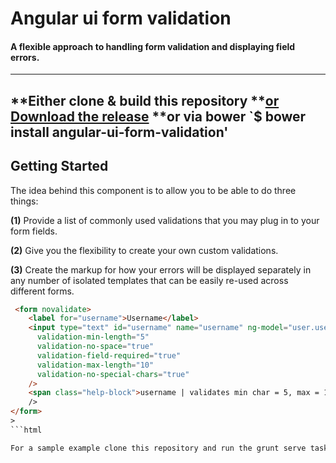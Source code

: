 # Angular ui form validation

#### A flexible approach to handling form validation and displaying field errors.
---
**Either clone & build this repository
**[or Download the release](https://github.com/nelsonomuto/angular-ui-form-validation/blob/master/dist/angular-ui-form-validation.js)
**or via bower `$ bower install angular-ui-form-validation'
---
## Getting Started
>
The idea behind this component is to allow you to be able to do three things:

**(1)** Provide a list of commonly used validations that you may plug in to your form fields.

**(2)** Give you the flexibility to create your own custom validations.

**(3)** Create the markup for how your errors will be displayed separately in any number of isolated templates that can be easily re-used across different forms. 

```html
 <form novalidate>    
    <label for="username">Username</label>
    <input type="text" id="username" name="username" ng-model="user.username"
      validation-min-length="5" 
      validation-no-space="true"
      validation-field-required="true"
      validation-max-length="10"
      validation-no-special-chars="true"
    />
    <span class="help-block">username | validates min char = 5, max = 10, no special chars</span>alidation-no-space="true"
    />
</form>
>
```html

For a sample example clone this repository and run the grunt serve task.

